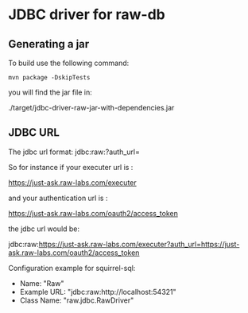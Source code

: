 # JDBC driver for raw-db

## Generating a jar
To build use the following command:

`mvn package -DskipTests`

you will find the jar file in:

./target/jdbc-driver-raw-jar-with-dependencies.jar

## JDBC URL
The jdbc url format:
jdbc:raw:<execute url>?auth_url=<oauth2 server>

So for instance if your executer url is : 

https://just-ask.raw-labs.com/executer

and your authentication url is :

https://just-ask.raw-labs.com/oauth2/access_token

the jdbc url would be:

jdbc:raw:https://just-ask.raw-labs.com/executer?auth_url=https://just-ask.raw-labs.com/oauth2/access_token

Configuration example for squirrel-sql:
* Name: "Raw"
* Example URL: "jdbc:raw:http://localhost:54321"
* Class Name: "raw.jdbc.RawDriver"




